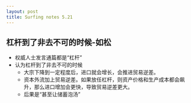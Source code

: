 ```yaml
---
layout: post
title: Surfing notes 5.21
---
```


## 杠杆到了非去不可的时候-如松
- 权威人士发言通篇都是“杠杆”
- 认为杠杆到了非去不可的时候
	- 大宗下降到一定程度后，进口就会增长，会推进贸易逆差。
	- 资本外流加上贸易逆差。如果放任杠杆，则资产价格和生产成本都会飙升，那么进口增加会更快，导致贸易逆差更大。
	- 后果是“甚至让储蓄泡汤”